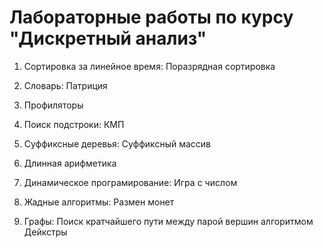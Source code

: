 # Лабораторные работы по курсу "Дискретный анализ" #

1. Сортировка за линейное время: Поразрядная сортировка

2. Словарь: Патриция

3. Профиляторы

4. Поиск подстроки: КМП

5. Суффиксные деревья: Суффиксный массив

6. Длинная арифметика

7. Динамическое програмирование: Игра с числом

8. Жадные алгоритмы: Размен монет

9. Графы: Поиск кратчайшего пути между парой вершин
алгоритмом Дейкстры
